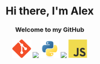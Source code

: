 <h1 align="center">Hi there, I'm Alex</a>
<h3 align="center">Welcome to my GitHub</h3

    
<div>
  <p align='center'>
  <img src="https://github.com/devicons/devicon/blob/master/icons/git/git-original.svg" width="50px"/>
  <img src="https://user-images.githubusercontent.com/99370940/160435038-7f0a69f0-f4aa-49f9-a8eb-86198977e167.png" width="50px"/>
  <img src ="https://github.com/devicons/devicon/blob/master/icons/python/python-original.svg" width='50px'>
  <img src="https://user-images.githubusercontent.com/89486551/143319757-0bbd31ce-7860-447a-9571-504653849d0b.png" width="50px"/>
  <img src ="https://raw.githubusercontent.com/devicons/devicon/1119b9f84c0290e0f0b38982099a2bd027a48bf1/icons/javascript/javascript-original.svg" width='50px'>
     </p>
  </div> 
